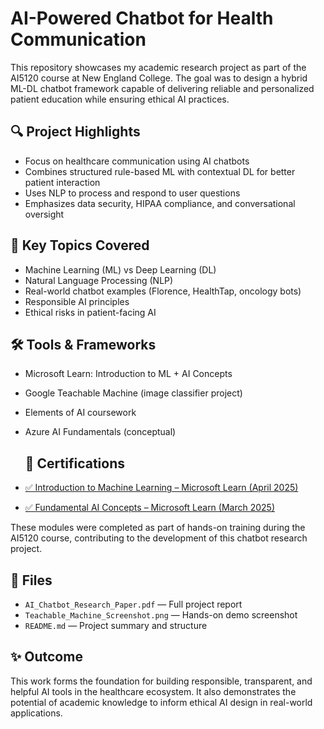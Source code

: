 # AI-Powered Chatbot for Health Communication

This repository showcases my academic research project as part of the AI5120 course at New England College. The goal was to design a hybrid ML-DL chatbot framework capable of delivering reliable and personalized patient education while ensuring ethical AI practices.

## 🔍 Project Highlights
- Focus on healthcare communication using AI chatbots
- Combines structured rule-based ML with contextual DL for better patient interaction
- Uses NLP to process and respond to user questions
- Emphasizes data security, HIPAA compliance, and conversational oversight

## 🧠 Key Topics Covered
- Machine Learning (ML) vs Deep Learning (DL)
- Natural Language Processing (NLP)
- Real-world chatbot examples (Florence, HealthTap, oncology bots)
- Responsible AI principles
- Ethical risks in patient-facing AI

## 🛠 Tools & Frameworks
- Microsoft Learn: Introduction to ML + AI Concepts
- Google Teachable Machine (image classifier project)
- Elements of AI coursework
- Azure AI Fundamentals (conceptual)
  ## 📜 Certifications

- [✅ Introduction to Machine Learning – Microsoft Learn (April 2025)](https://learn.microsoft.com/en-us/users/cheekatitejaswi-8382/achievements/w2xclxdn?tab=tab-modules)
- [✅ Fundamental AI Concepts – Microsoft Learn (March 2025)](https://learn.microsoft.com/en-us/users/cheekatitejaswi-8382/achievements/yeafbeqr)

These modules were completed as part of hands-on training during the AI5120 course, contributing to the development of this chatbot research project.


## 📄 Files
- `AI_Chatbot_Research_Paper.pdf` — Full project report
- `Teachable_Machine_Screenshot.png` — Hands-on demo screenshot
- `README.md` — Project summary and structure

## ✨ Outcome
This work forms the foundation for building responsible, transparent, and helpful AI tools in the healthcare ecosystem. It also demonstrates the potential of academic knowledge to inform ethical AI design in real-world applications.

